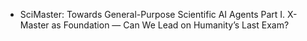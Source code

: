 - SciMaster: Towards General-Purpose Scientific AI Agents Part I. X-Master as Foundation — Can We Lead on Humanity’s Last Exam?
